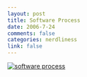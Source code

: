 ```yaml
--- 
layout: post
title: Software Process
date: 2006-7-24
comments: false
categories: nerdliness
link: false
---
```

<a href="http://zanshin.net/images/process.jpg" title="click for full sized image of Software Process"><img src="http://zanshin.net/images/process.thumbnail.jpg" alt="software process"></a>
